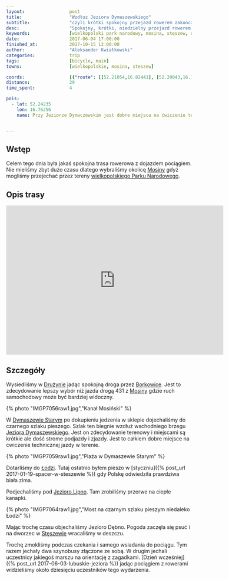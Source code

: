 ```yaml
---
layout:                 post
title:                  "Wzdłuż Jeziora Dymaszewskiego"
subtitle:               "czyli krótki spokojny przejazd rowerem zakończony solidnym deszczem"
desc:                   "Spokojny, krótki, niedzielny przejazd rowerem przez kraniec Wielkopolskiego Parku Narodowego. Główną częścią była jazda po czarnym szlaku pieszym wzdłuż jeziora."
keywords:               [wielkopolski park narodowy, mosina, stęszew, dymaszewo, jezioro]
date:                   2017-06-04 17:00:00
finished_at:            2017-10-15 12:00:00
author:                 "Aleksander Kwiatkowski"
categories:             trip
tags:                   [bicycle, main]
towns:                  [wielkopolskie, mosina, steszew]

coords:                 [{"route": [[52.21054,16.82441], [52.20843,16.78235], [52.21801,16.78459], [52.23383,16.76691], [52.24981,16.75360], [52.25585,16.75420], [52.26652,16.73352], [52.27056,16.71944], [52.28406,16.70030], [52.29660,16.69773], [52.28862,16.71626], [52.27991,16.70923]], "type": "bicycle"}]
distance:               29
time_spent:             4

pois:
  - lat: 52.24235
    lon: 16.76256
    name: Przy Jeziorze Dymaczewskim jest dobre miejsca na ćwiczenie technicznej jazdy w terenie


---
```


[wiki-mosina]: https://pl.wikipedia.org/wiki/Mosina
[wiki-wpn]: https://pl.wikipedia.org/wiki/Wielkopolski_Park_Narodowy
[wiki-druzyna]: https://pl.wikipedia.org/wiki/Dru%C5%BCyna_(wojew%C3%B3dztwo_wielkopolskie)
[wiki-borkowice]: https://pl.wikipedia.org/wiki/Borkowice_(wojew%C3%B3dztwo_wielkopolskie)
[wiki-dymaszewo-stare]: https://pl.wikipedia.org/wiki/Dymaczewo_Stare
[wiki-jezioro-dymaszewskie]: https://pl.wikipedia.org/wiki/Jezioro_Dymaczewskie
[wiki-lodz]: https://pl.wikipedia.org/wiki/Jezioro_Dymaczewskie
[wiki-jezioro-lipno]: https://pl.wikipedia.org/wiki/Lipno_(jezioro_w_wojew%C3%B3dztwie_wielkopolskim)
[wiki-steszew]: https://pl.wikipedia.org/wiki/St%C4%99szew



Wstęp
-----

Celem tego dnia była jakaś spokojna trasa rowerowa z dojazdem pociągiem. Nie mieliśmy
zbyt dużo czasu dlatego wybraliśmy okolicę [Mosiny][wiki-mosina] gdyż mogliśmy przejechać
przez tereny [wielkopolskiego Parku Narodowego][wiki-wpn].

Opis trasy
----------

<iframe height='405' width='590' frameborder='0' allowtransparency='true' scrolling='no' src='https://www.strava.com/activities/1021090480/embed/4b709c59272c9682f6a4daf6549ac320173a4354'></iframe>

Szczegóły
---------

Wysiedliśmy w [Drużynie][wiki-druzyna] jadąc spokojną droga przez [Borkowice][wiki-borkowice].
Jest to zdecydowanie lepszy wybór niż jazda drogą 431 z [Mosiny][wiki-mosina]
gdzie ruch samochodowy może być bardziej widoczny.

{% photo "IMGP7056raw1.jpg","Kanał Mosiński" %}

W [Dymaszewie Starym][wiki-dymaszewo-stare] po dokupieniu jedzenia w sklepie dojechaliśmy
do czarnego szlaku pieszego. Szlak ten biegnie wzdłuż wschodniego brzegu
[Jeziora Dymaszewskiego][wiki-jezioro-dymaszewskie].
Jest on zdecydowanie terenowy i miejscami są krótkie ale dość strome
podjazdy i zjazdy. Jest to całkiem dobre miejsce na ćwiczenie technicznej jazdy
w terenie.

{% photo "IMGP7059raw1.jpg","Plaża w Dymaszewie Starym" %}

Dotarliśmy do [Łodzi][wiki-lodz]. Tutaj ostatnio byłem pieszo
w [styczniu]({% post_url 2017-01-19-spacer-w-steszewie %}) gdy Polskę odwiedziła
prawdziwa biała zima.

Podjechaliśmy pod [Jezioro Lipno][wiki-jezioro-lipno]. Tam zrobiliśmy przerwe
na ciepłe kanapki.

{% photo "IMGP7064raw1.jpg","Most na czarnym szlaku pieszym niedaleko Łodzi" %}

Mając trochę czasu objechaliśmy Jezioro Dębno. Pogoda zaczęła się psuć i
na dworzec w [Stęszewie][wiki-steszew] wracaliśmy w deszczu.

Trochę zmokliśmy podczas czekania i samego wsiadania do pociągu. Tym razem
jechały dwa szynobusy złączone ze sobą. W drugim jechali uczestnicy
jakiegoś marszu na orientację z zagadkami.
[Dzień wcześniej]({% post_url 2017-06-03-lubuskie-jeziora %}) jadąc pociągiem
z rowerami widzieliśmy około dziesięciu uczestników tego wydarzenia.
